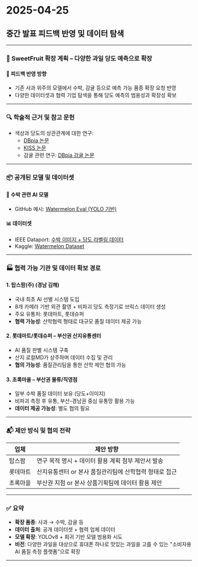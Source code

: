 # 2025-04-25

## 중간 발표 피드백 반영 및 데이터 탐색

---

### 🍉 SweetFruit 확장 계획 – 다양한 과일 당도 예측으로 확장

#### 🎯 피드백 반영 방향
- 기존 사과 위주의 모델에서 수박, 감귤 등으로 예측 가능 품종 확장 요청 반영
- 다양한 데이터셋과 협력 기업 탐색을 통해 당도 예측의 범용성과 확장성 확보

---

### 🔍 학술적 근거 및 참고 문헌

- 색상과 당도의 상관관계에 대한 연구:
  - [DBpia 논문](https://www.dbpia.co.kr/pdf/cpViewer)
  - [KISS 논문](https://kiss.kstudy.com/Detail/Ar?key=3921221)
  - 감귤 관련 연구: [DBpia 감귤 논문](https://www.dbpia.co.kr/journal/articleDetail?nodeId=NODE10572552&utm_source=chatgpt.com)

---

### 📦 공개된 모델 및 데이터셋

#### 📌 수박 관련 AI 모델
- GitHub 예시: [Watermelon Eval (YOLO 기반)](https://github.com/crf0409/watermelon_eval)

#### 📊 데이터셋
- IEEE Dataport: [수박 이미지 + 당도 라벨링 데이터](https://ieee-dataport.org/documents/watermelon-appearance-and-knock-correlate-data-sets-sugar-content?utm_source=chatgpt.com)
- Kaggle: [Watermelon Dataset](https://www.kaggle.com/datasets/michael1448/watermelon/data)

---

### 🏭 협력 가능 기관 및 데이터 확보 경로

#### 1. **탑스팜(주)** (경남 김해)
- 국내 최초 AI 선별 시스템 도입
- 8개 카메라 기반 외관 촬영 + 비파괴 당도 측정기로 브릭스 데이터 생성
- 주요 유통처: 롯데마트, 롯데슈퍼
- **협력 가능성**: 산학협력 형태로 대규모 품질 데이터 제공 가능

#### 2. **롯데마트/롯데슈퍼 – 부산권 산지유통센터**
- AI 품질 판별 시스템 구축
- 산지 로컬MD가 상주하며 데이터 수집 및 관리
- **협의 가능성**: 품질관리팀을 통한 산학 제안 협의 가능

#### 3. **초록마을 – 부산권 물류/직영점**
- 일부 수박 품질 데이터 보유 (당도+이미지)
- 비파괴 측정 후 유통, 부산-경남권 중심 유통망 활용 가능
- **데이터 제공 가능성**: 별도 협의 필요

---

### 📬 제안 방식 및 협의 전략
| 업체 | 제안 방향 |
|------|------------|
| 탑스팜 | 연구 목적 명시 + 데이터 활용 계획 첨부 제안서 발송 |
| 롯데마트 | 산지유통센터 or 본사 품질관리팀에 산학협력 형태로 접근 |
| 초록마을 | 부산권 지점 or 본사 상품기획팀에 데이터 활용 제안 |

---

### ✅ 요약
- **확장 품종**: 사과 → 수박, 감귤 등
- **데이터 출처**: 공개 데이터셋 + 협력 업체 데이터
- **모델 확장**: YOLOv8 + 회귀 기반 모델 범용화 시도
- **비전**: 다양한 과일을 대상으로 휴대폰 하나로 맛있는 과일을 고를 수 있는 "소비자용 AI 품질 측정 플랫폼"으로 확장

---

